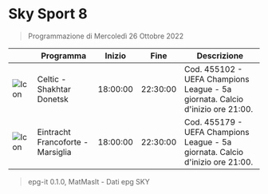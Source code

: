 # Sky Sport 8
> Programmazione di Mercoledì 26 Ottobre 2022

||Programma|Inizio|Fine|Descrizione|
|---|---|---|---|---|
|![Icon](https://guidatv.sky.it/uuid/1c9e2037-bfd3-4bd1-b69a-b5c34a959c4e/cover?md5ChecksumParam=57de4f758933945376538cecad473b19)|Celtic - Shakhtar Donetsk|18:00:00|22:30:00|Cod. 455102 - UEFA Champions League - 5a giornata. Calcio d&#039;inizio ore 21:00.
|![Icon](https://guidatv.sky.it/uuid/7f938d72-49c9-470e-b20d-fa95f379a3aa/cover?md5ChecksumParam=b37a50df143c5683ff73784719f3e966)|Eintracht Francoforte - Marsiglia|18:00:00|22:30:00|Cod. 455179 - UEFA Champions League - 5a giornata. Calcio d&#039;inizio ore 21:00.



 > epg-it 0.1.0, MatMasIt - Dati epg SKY